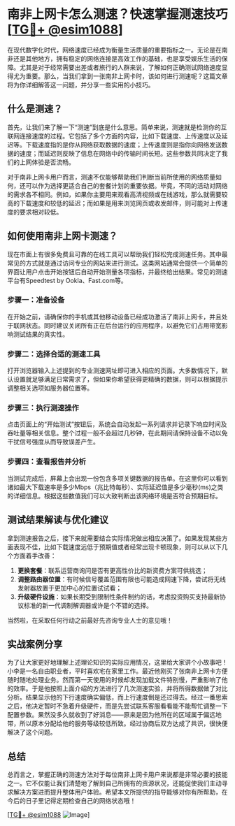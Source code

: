 # 南非上网卡怎么测速？快速掌握测速技巧[[TG💪+ @esim1088](https://t.me/s/esim1088)]

在现代数字化时代，网络速度已经成为衡量生活质量的重要指标之一。无论是在南非还是其他地方，拥有稳定的网络连接是高效工作的基础，也是享受娱乐生活的保障。尤其是对于经常需要出差或者旅行的人群来说，了解如何正确测试网络速度显得尤为重要。那么，当我们拿到一张南非上网卡时，该如何进行测速呢？这篇文章将为你详细解答这一问题，并分享一些实用的小技巧。

## 什么是测速？

首先，让我们来了解一下“测速”到底是什么意思。简单来说，测速就是检测你的互联网连接速度的过程。它包括了多个方面的内容，比如下载速度、上传速度以及延迟等。下载速度指的是你从网络获取数据的速度；上传速度则是指你向网络发送数据的速度；而延迟则反映了信息在网络中的传输时间长短。这些参数共同决定了我们的上网体验是否流畅。

对于南非上网卡用户而言，测速不仅能够帮助我们判断当前所使用的网络质量如何，还可以作为选择更适合自己的套餐计划的重要依据。毕竟，不同的活动对网络的需求各不相同。例如，如果你主要用来观看高清视频或在线游戏，那么就需要较高的下载速度和较低的延迟；而如果是用来浏览网页或收发邮件，则可能对上传速度的要求相对较低。

## 如何使用南非上网卡测速？

现在市面上有很多免费且可靠的在线工具可以帮助我们轻松完成测速任务。其中最常见的方式就是通过访问专业的网站来进行测试。这类网站通常会提供一个简单的界面让用户点击开始按钮后自动开始测量各项指标，并最终给出结果。常见的测速平台有Speedtest by Ookla、Fast.com等。

### 步骤一：准备设备

在开始之前，请确保你的手机或其他移动设备已经成功激活了南非上网卡，并且处于联网状态。同时建议关闭所有正在后台运行的应用程序，以避免它们占用带宽影响测试结果的真实性。

### 步骤二：选择合适的测速工具

打开浏览器输入上述提到的专业测速网址即可进入相应的页面。大多数情况下，默认设置就足够满足日常需求了，但如果你希望获得更精确的数据，则可以根据提示调整相关选项如服务器位置等。

### 步骤三：执行测速操作

点击页面上的“开始测试”按钮后，系统会自动发起一系列请求并记录下响应时间及吞吐量等相关信息。整个过程一般不会超过几秒钟，在此期间请保持设备不动以免干扰信号强度从而导致误差产生。

### 步骤四：查看报告并分析

当测试完成后，屏幕上会出现一份包含多项关键数据的报告单。在这里你可以看到诸如最大下载速率是多少Mbps（兆比特每秒）、实际延迟值是多少毫秒(ms)之类的详细信息。根据这些数值我们可以大致判断出该网络环境是否符合预期目标。

## 测试结果解读与优化建议

拿到测速报告之后，接下来就需要结合实际情况做出相应决策了。如果发现某些方面表现不佳，比如下载速度远低于预期值或者经常出现卡顿现象，则可以从以下几个方面着手改善：

1. **更换套餐**：联系运营商询问是否有更高性价比的新资费方案可供挑选；
2. **调整路由器位置**：有时候信号覆盖范围有限也可能造成网速下降，尝试将无线发射器放置于更加中心的位置试试看；
3. **升级硬件设施**：如果长期受到限制性条件制约的话，考虑投资购买支持最新协议标准的新一代调制解调器或许是个不错的选择。

当然啦，在采取任何行动之前最好先咨询专业人士的意见哦！

## 实战案例分享

为了让大家更好地理解上述理论知识的实际应用情况，这里给大家讲个小故事吧！小李是一名自由职业者，平时喜欢宅在家里工作。最近他刚买了张南非上网卡方便随时随地处理业务。然而第一天使用的时候却发现加载文件特别慢，严重影响了他的效率。于是他按照上面介绍的方法进行了几次测速实验，并将所得数据做了对比分析。结果显示他的下行速度确实偏低，而上行速度倒是还过得去。经过一番思索之后，他决定暂时不急着升级硬件，而是先尝试联系客服看看能不能帮忙调整一下配置参数。果然没多久就收到了好消息——原来是因为他所在的区域属于偏远地带，所以原本分配给他的服务等级较低所致。经过协商后双方达成了共识，很快便解决了这个问题。

## 总结

总而言之，掌握正确的测速方法对于每位南非上网卡用户来说都是非常必要的技能之一。它不仅能让我们清楚地了解到自己所拥有的资源状况，还能促使我们主动寻求解决方案进而提升整体用户体验。希望本文所提供的指导能够对你有所帮助，在今后的日子里记得定期检查自己的网络状态哦！

[[TG💪+ @esim1088](https://t.me/s/esim1088) ![Image](https://i.postimg.cc/4NQfJmqS/Snipaste-2025-05-13-00-14-12.png)]